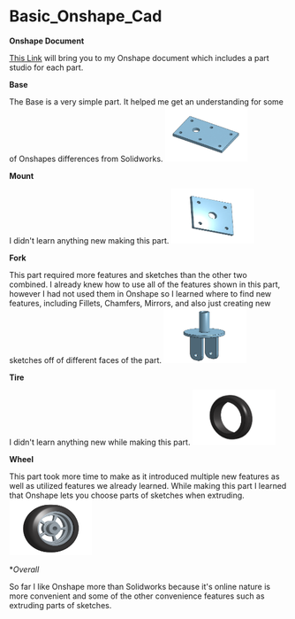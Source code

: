 # Basic_Onshape_Cad

**Onshape Document**

[This Link](https://cvilleschools.onshape.com/documents/81d8d4d4425de45968f0c281/w/6b9b8b1286985a5ed7f5e329/e/634f7ac906cf6e7b70b6f12e) will bring you to my Onshape document which includes a part studio for each part.


**Base**
  
  The Base is a very simple part. It helped me get an understanding for some of Onshapes differences from Solidworks.
  <img src="https://github.com/jkrosby51/Basic_Onshape_Cad/blob/master/Images/JKrosby.Base.png" alt="Base"
	title="Base" width="150" height="100" />
  
**Mount**
  
  I didn't learn anything new making this part.
    <img src="https://github.com/jkrosby51/Basic_Onshape_Cad/blob/master/Images/JKrosby.Mount.png" alt="Mount"
	title="Mount" width="150" height="100" />
	
**Fork**

  This part required more features and sketches than the other two combined. I already knew how to use all of the features shown in this part, however I had not used
  them in Onshape so I learned where to find new features, including Fillets, Chamfers, Mirrors, and also just creating new sketches off of different faces of the
  part.
  <img src="https://github.com/jkrosby51/Basic_Onshape_Cad/blob/master/Images/JKrosby.Fork.png" alt="Fork"
	title="Fork" width="150" height="100" />
	
**Tire**

  I didn't learn anything new while making this part.
  <img src="https://github.com/jkrosby51/Basic_Onshape_Cad/blob/master/Images/JKrosby.Tire.png" alt="Tire"
	title="Tire" width="150" height="100" />
	
**Wheel**
  
  This part took more time to make as it introduced multiple new features as well as utilized features we already learned. While making this part I learned that Onshape   lets you choose parts of sketches when extruding.
    <img src="https://github.com/jkrosby51/Basic_Onshape_Cad/blob/master/Images/JKrosby.WheelTire.png" alt="WheelTire"
	title="WheelTire" width="150" height="100" />
	
**Overall*

  So far I like Onshape more than Solidworks because it's online nature is more convenient and some of the other convenience features such as extruding parts of
  sketches.
